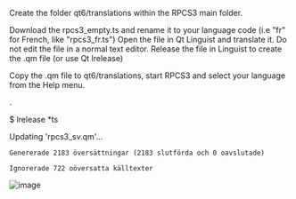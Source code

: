 
Create the folder qt6/translations within the RPCS3 main folder.

Download the rpcs3_empty.ts and rename it to your language code (i.e "fr" for French, like "rpcs3_fr.ts")
Open the file in Qt Linguist and translate it. Do not edit the file in a normal text editor.
Release the file in Linguist to create the .qm file (or use Qt lrelease)

Copy the .qm file to qt6/translations, start RPCS3 and select your language from the Help menu.

.

$ lrelease *ts

Updating 'rpcs3_sv.qm'...

    Genererade 2183 översättningar (2183 slutförda och 0 oavslutade)
    
    Ignorerade 722 oöversatta källtexter
    

![image](https://github.com/user-attachments/assets/7367b87b-fd1e-4d05-b2ed-9085af1d8997)
